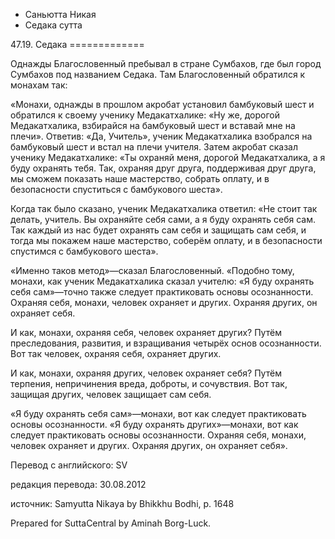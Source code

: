 









* Саньютта Никая
* Седака сутта


47\.19\. Седака
\=\=\=\=\=\=\=\=\=\=\=\=\=



Однажды Благословенный пребывал в стране Сумбахов, где был город Сумбахов под названием Седака\. Там Благословенный обратился к монахам так:


«Монахи, однажды в прошлом акробат установил бамбуковый шест и обратился к своему ученику Медакатхалике: «Ну же, дорогой Медакатхалика, взбирайся на бамбуковый шест и вставай мне на плечи»\. Ответив: «Да, Учитель», ученик Медакатхалика взобрался на бамбуковый шест и встал на плечи учителя\. Затем акробат сказал ученику Медакатхалике: «Ты охраняй меня, дорогой Медакатхалика, а я буду охранять тебя\. Так, охраняя друг друга, поддерживая друг друга, мы сможем показать наше мастерство, собрать оплату, и в безопасности спуститься с бамбукового шеста»\.


Когда так было сказано, ученик Медакатхалика ответил: «Не стоит так делать, учитель\. Вы охраняйте себя сами, а я буду охранять себя сам\. Так каждый из нас будет охранять сам себя и защищать сам себя, и тогда мы покажем наше мастерство, соберём оплату, и в безопасности спустимся с бамбукового шеста»\.


«Именно таков метод»—сказал Благословенный\. «Подобно тому, монахи, как ученик Медакатхалика сказал учителю: «Я буду охранять себя сам»—точно также следует практиковать основы осознанности\. Охраняя себя, монахи, человек охраняет и других\. Охраняя других, он охраняет себя\.


И как, монахи, охраняя себя, человек охраняет других? Путём преследования, развития, и взращивания четырёх основ осознанности\. Вот так человек, охраняя себя, охраняет других\.


И как, монахи, охраняя других, человек охраняет себя? Путём терпения, непричинения вреда, доброты, и сочувствия\. Вот так, защищая других, человек защищает сам себя\.


«Я буду охранять себя сам»—монахи, вот как следует практиковать основы осознанности\. «Я буду охранять других»—монахи, вот как следует практиковать основы осознанности\. Охраняя себя, монахи, человек охраняет и других\. Охраняя других, он охраняет себя»\.



Перевод с английского: SV


редакция перевода: 30\.08\.2012


источник: Samyutta Nikaya by Bhikkhu Bodhi, p\. 1648


Prepared for SuttaCentral by Aminah Borg\-Luck\.






